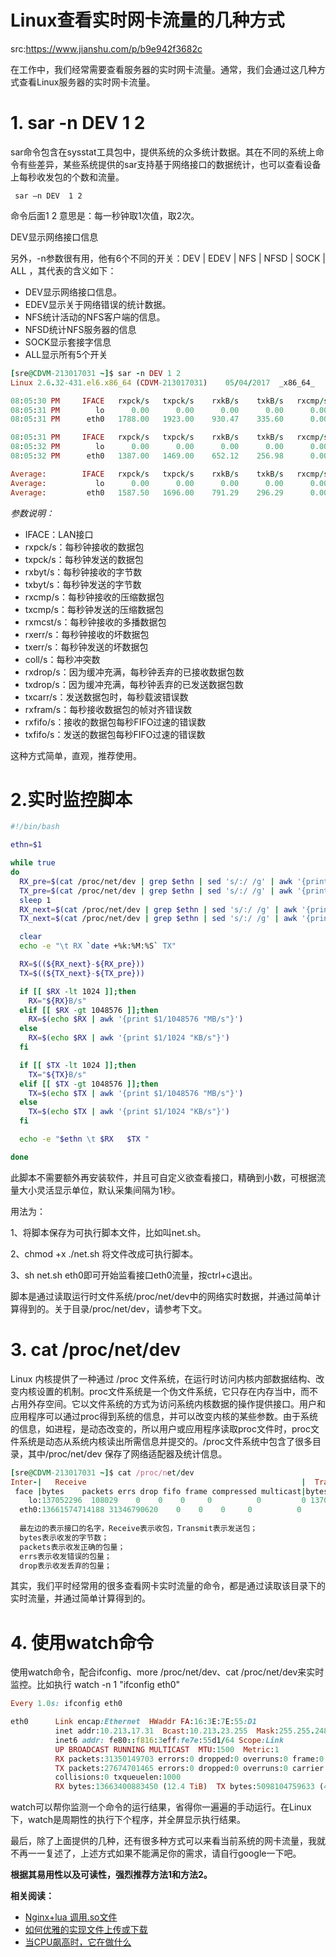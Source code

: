 # Linux查看实时网卡流量的几种方式

src:https://www.jianshu.com/p/b9e942f3682c



在工作中，我们经常需要查看服务器的实时网卡流量。通常，我们会通过这几种方式查看Linux服务器的实时网卡流量。

# 1. sar -n DEV 1 2

sar命令包含在sysstat工具包中，提供系统的众多统计数据。其在不同的系统上命令有些差异，某些系统提供的sar支持基于网络接口的数据统计，也可以查看设备上每秒收发包的个数和流量。



```undefined
 sar –n DEV  1 2 
```

命令后面1 2 意思是：每一秒钟取1次值，取2次。

DEV显示网络接口信息

另外，-n参数很有用，他有6个不同的开关：DEV | EDEV | NFS | NFSD | SOCK | ALL ，其代表的含义如下：

- DEV显示网络接口信息。
- EDEV显示关于网络错误的统计数据。
- NFS统计活动的NFS客户端的信息。
- NFSD统计NFS服务器的信息
- SOCK显示套接字信息
- ALL显示所有5个开关



```ruby
[sre@CDVM-213017031 ~]$ sar -n DEV 1 2
Linux 2.6.32-431.el6.x86_64 (CDVM-213017031)    05/04/2017  _x86_64_    (4 CPU)

08:05:30 PM     IFACE   rxpck/s   txpck/s    rxkB/s    txkB/s   rxcmp/s   txcmp/s  rxmcst/s
08:05:31 PM        lo      0.00      0.00      0.00      0.00      0.00      0.00      0.00
08:05:31 PM      eth0   1788.00   1923.00    930.47    335.60      0.00      0.00      0.00

08:05:31 PM     IFACE   rxpck/s   txpck/s    rxkB/s    txkB/s   rxcmp/s   txcmp/s  rxmcst/s
08:05:32 PM        lo      0.00      0.00      0.00      0.00      0.00      0.00      0.00
08:05:32 PM      eth0   1387.00   1469.00    652.12    256.98      0.00      0.00      0.00

Average:        IFACE   rxpck/s   txpck/s    rxkB/s    txkB/s   rxcmp/s   txcmp/s  rxmcst/s
Average:           lo      0.00      0.00      0.00      0.00      0.00      0.00      0.00
Average:         eth0   1587.50   1696.00    791.29    296.29      0.00      0.00      0.00
```

*参数说明：*

- IFACE：LAN接口
- rxpck/s：每秒钟接收的数据包
- txpck/s：每秒钟发送的数据包
- rxbyt/s：每秒钟接收的字节数
- txbyt/s：每秒钟发送的字节数
- rxcmp/s：每秒钟接收的压缩数据包
- txcmp/s：每秒钟发送的压缩数据包
- rxmcst/s：每秒钟接收的多播数据包
- rxerr/s：每秒钟接收的坏数据包
- txerr/s：每秒钟发送的坏数据包
- coll/s：每秒冲突数
- rxdrop/s：因为缓冲充满，每秒钟丢弃的已接收数据包数
- txdrop/s：因为缓冲充满，每秒钟丢弃的已发送数据包数
- txcarr/s：发送数据包时，每秒载波错误数
- rxfram/s：每秒接收数据包的帧对齐错误数
- rxfifo/s：接收的数据包每秒FIFO过速的错误数
- txfifo/s：发送的数据包每秒FIFO过速的错误数

这种方式简单，直观，推荐使用。

# 2.实时监控脚本



```bash
#!/bin/bash

ethn=$1

while true
do
  RX_pre=$(cat /proc/net/dev | grep $ethn | sed 's/:/ /g' | awk '{print $2}')
  TX_pre=$(cat /proc/net/dev | grep $ethn | sed 's/:/ /g' | awk '{print $10}')
  sleep 1
  RX_next=$(cat /proc/net/dev | grep $ethn | sed 's/:/ /g' | awk '{print $2}')
  TX_next=$(cat /proc/net/dev | grep $ethn | sed 's/:/ /g' | awk '{print $10}')

  clear
  echo -e "\t RX `date +%k:%M:%S` TX"

  RX=$((${RX_next}-${RX_pre}))
  TX=$((${TX_next}-${TX_pre}))

  if [[ $RX -lt 1024 ]];then
    RX="${RX}B/s"
  elif [[ $RX -gt 1048576 ]];then
    RX=$(echo $RX | awk '{print $1/1048576 "MB/s"}')
  else
    RX=$(echo $RX | awk '{print $1/1024 "KB/s"}')
  fi

  if [[ $TX -lt 1024 ]];then
    TX="${TX}B/s"
  elif [[ $TX -gt 1048576 ]];then
    TX=$(echo $TX | awk '{print $1/1048576 "MB/s"}')
  else
    TX=$(echo $TX | awk '{print $1/1024 "KB/s"}')
  fi

  echo -e "$ethn \t $RX   $TX "

done
```

此脚本不需要额外再安装软件，并且可自定义欲查看接口，精确到小数，可根据流量大小灵活显示单位，默认采集间隔为1秒。

用法为：

1、将脚本保存为可执行脚本文件，比如叫net.sh。

2、chmod +x ./net.sh 将文件改成可执行脚本。

3、sh net.sh eth0即可开始监看接口eth0流量，按ctrl+c退出。

脚本是通过读取运行时文件系统/proc/net/dev中的网络实时数据，并通过简单计算得到的。关于目录/proc/net/dev，请参考下文。

# 3. cat /proc/net/dev

Linux 内核提供了一种通过 /proc 文件系统，在运行时访问内核内部数据结构、改变内核设置的机制。proc文件系统是一个伪文件系统，它只存在内存当中，而不占用外存空间。它以文件系统的方式为访问系统内核数据的操作提供接口。用户和应用程序可以通过proc得到系统的信息，并可以改变内核的某些参数。由于系统的信息，如进程，是动态改变的，所以用户或应用程序读取proc文件时，proc文件系统是动态从系统内核读出所需信息并提交的。/proc文件系统中包含了很多目录，其中/proc/net/dev 保存了网络适配器及统计信息。



```ruby
[sre@CDVM-213017031 ~]$ cat /proc/net/dev
Inter-|   Receive                                                |  Transmit
 face |bytes    packets errs drop fifo frame compressed multicast|bytes    packets errs drop fifo colls carrier compressed
    lo:137052296  108029    0    0    0     0          0         0 137052296  108029    0    0    0     0       0          0
  eth0:13661574714188 31346790620    0    0    0     0          0         0 5097461049535 27671144304    0    0    0     0       0          0
  
  最左边的表示接口的名字，Receive表示收包，Transmit表示发送包；
  bytes表示收发的字节数；
  packets表示收发正确的包量；
  errs表示收发错误的包量；
  drop表示收发丢弃的包量；
```

其实，我们平时经常用的很多查看网卡实时流量的命令，都是通过读取该目录下的实时流量，并通过简单计算得到的。

# 4. 使用watch命令

使用watch命令，配合ifconfig、more /proc/net/dev、cat /proc/net/dev来实时监控。比如执行 watch -n 1 "ifconfig eth0"



```ruby
Every 1.0s: ifconfig eth0                                                                                                                                    Thu May  4 20:26:45 2017

eth0      Link encap:Ethernet  HWaddr FA:16:3E:7E:55:D1
          inet addr:10.213.17.31  Bcast:10.213.23.255  Mask:255.255.248.0
          inet6 addr: fe80::f816:3eff:fe7e:55d1/64 Scope:Link
          UP BROADCAST RUNNING MULTICAST  MTU:1500  Metric:1
          RX packets:31350149703 errors:0 dropped:0 overruns:0 frame:0
          TX packets:27674701465 errors:0 dropped:0 overruns:0 carrier:0
          collisions:0 txqueuelen:1000
          RX bytes:13663400883450 (12.4 TiB)  TX bytes:5098104759633 (4.6 TiB)
```

watch可以帮你监测一个命令的运行结果，省得你一遍遍的手动运行。在Linux下，watch是周期性的执行下个程序，并全屏显示执行结果。

最后，除了上面提供的几种，还有很多种方式可以来看当前系统的网卡流量，我就不再一一复述了，上述方式如果不能满足你的需求，请自行google一下吧。

**根据其易用性以及可读性，强烈推荐方法1和方法2。**

**相关阅读：**

- [Nginx+lua 调用.so文件](https://www.jianshu.com/p/c3c5b7fb9948)
- [如何优雅的实现文件上传或下载](https://www.jianshu.com/p/fca34c2bf7f1)
- [当CPU飙高时，它在做什么](https://www.jianshu.com/p/90579ec3113f)

